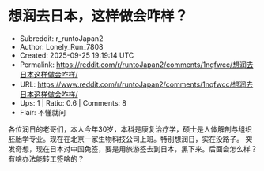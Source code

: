 # 想润去日本，这样做会咋样？

- Subreddit: r_runtoJapan2
- Author: Lonely_Run_7808
- Created: 2025-09-25 19:19:14 UTC
- Permalink: https://reddit.com/r/runtoJapan2/comments/1nqfwcc/想润去日本这样做会咋样/
- URL: https://www.reddit.com/r/runtoJapan2/comments/1nqfwcc/想润去日本这样做会咋样/
- Ups: 1 | Ratio: 0.6 | Comments: 8
- Flair: 不懂就问


各位润日的老哥们，本人今年30岁，本科是康复治疗学，硕士是人体解剖与组织胚胎学专业。现在在北京一家生物科技公司上班。特别想润日，实在没路子。
突发奇想，现在日本对中国免签，要是用旅游签去到日本，黑下来。后面会怎么样？有啥办法能转工签啥的？

